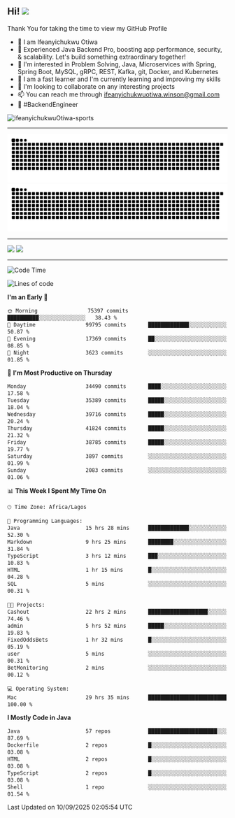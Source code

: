<!-- BLOG-POST-LIST:START --><!-- BLOG-POST-LIST:END -->

## Hi! <img src="https://media.giphy.com/media/hvRJCLFzcasrR4ia7z/giphy.gif" width="4%"> 

Thank You for taking the time to view my GitHub Profile

- 👋 I am Ifeanyichukwu Otiwa
- 🚀 Experienced Java Backend Pro, boosting app performance, security, & scalability. Let's build something extraordinary together!
- 👀 I'm interested in Problem Solving, Java, Microservices with Spring, Spring Boot, MySQL, gRPC, REST, Kafka, git, Docker, and Kubernetes
- 🌱 I am a fast learner and I'm currently learning and improving my skills
- 💞️ I'm looking to collaborate on any interesting projects
- 📫 You can reach me through ifeanyichukwuotiwa.winson@gmail.com
- 🚀 #BackendEngineer

<p align="left" marginTop="10px"> <img src="https://komarev.com/ghpvc/?username=ifeanyichukwuOtiwa-sports&label=Profile%20views&color=0e75b6&style=for-the-badge" alt="ifeanyichukwuOtiwa-sports" /> </p>

***

<!--🐍📈SNAKEGRAPH / 🌐WEBSITE: https://github.com/Platane/snk -->
![github contribution grid snake animation](https://raw.githubusercontent.com/ifeanyichukwuOtiwa-sports/ifeanyichukwuOtiwa-sports/output/github-contribution-grid-snake-dark.svg#gh-dark-mode-only)![github contribution grid snake animation](https://raw.githubusercontent.com/ifeanyichukwuOtiwa-sports/ifeanyichukwuOtiwa-sports/output/github-contribution-grid-snake.svg#gh-light-mode-only)

***

<p float="left">
  <img float="left" src="https://github-readme-stats.vercel.app/api?username=ifeanyichukwuOtiwa-sports&count_private=true&include_all_commits=true&theme=react&show_icons=true" />
  <img float="right" src="https://github-readme-stats.vercel.app/api/top-langs/?username=ifeanyichukwuOtiwa-sports&layout=compact&show_icons=true&theme=react" /> 
</p>

***



<!--START_SECTION:waka-->
![Code Time](http://img.shields.io/badge/Code%20Time-4%2C188%20hrs%207%20mins-blue)

![Lines of code](https://img.shields.io/badge/From%20Hello%20World%20I%27ve%20Written-57.4%20million%20lines%20of%20code-blue)

**I'm an Early 🐤** 

```text
🌞 Morning                75397 commits       ██████████░░░░░░░░░░░░░░░   38.43 % 
🌆 Daytime                99795 commits       █████████████░░░░░░░░░░░░   50.87 % 
🌃 Evening                17369 commits       ██░░░░░░░░░░░░░░░░░░░░░░░   08.85 % 
🌙 Night                  3623 commits        ░░░░░░░░░░░░░░░░░░░░░░░░░   01.85 % 
```
📅 **I'm Most Productive on Thursday** 

```text
Monday                   34490 commits       ████░░░░░░░░░░░░░░░░░░░░░   17.58 % 
Tuesday                  35389 commits       █████░░░░░░░░░░░░░░░░░░░░   18.04 % 
Wednesday                39716 commits       █████░░░░░░░░░░░░░░░░░░░░   20.24 % 
Thursday                 41824 commits       █████░░░░░░░░░░░░░░░░░░░░   21.32 % 
Friday                   38785 commits       █████░░░░░░░░░░░░░░░░░░░░   19.77 % 
Saturday                 3897 commits        ░░░░░░░░░░░░░░░░░░░░░░░░░   01.99 % 
Sunday                   2083 commits        ░░░░░░░░░░░░░░░░░░░░░░░░░   01.06 % 
```


📊 **This Week I Spent My Time On** 

```text
🕑︎ Time Zone: Africa/Lagos

💬 Programming Languages: 
Java                     15 hrs 28 mins      █████████████░░░░░░░░░░░░   52.30 % 
Markdown                 9 hrs 25 mins       ████████░░░░░░░░░░░░░░░░░   31.84 % 
TypeScript               3 hrs 12 mins       ███░░░░░░░░░░░░░░░░░░░░░░   10.83 % 
HTML                     1 hr 15 mins        █░░░░░░░░░░░░░░░░░░░░░░░░   04.28 % 
SQL                      5 mins              ░░░░░░░░░░░░░░░░░░░░░░░░░   00.31 % 

🐱‍💻 Projects: 
Cashout                  22 hrs 2 mins       ███████████████████░░░░░░   74.46 % 
admin                    5 hrs 52 mins       █████░░░░░░░░░░░░░░░░░░░░   19.83 % 
FixedOddsBets            1 hr 32 mins        █░░░░░░░░░░░░░░░░░░░░░░░░   05.19 % 
user                     5 mins              ░░░░░░░░░░░░░░░░░░░░░░░░░   00.31 % 
BetMonitoring            2 mins              ░░░░░░░░░░░░░░░░░░░░░░░░░   00.12 % 

💻 Operating System: 
Mac                      29 hrs 35 mins      █████████████████████████   100.00 % 
```

**I Mostly Code in Java** 

```text
Java                     57 repos            ██████████████████████░░░   87.69 % 
Dockerfile               2 repos             █░░░░░░░░░░░░░░░░░░░░░░░░   03.08 % 
HTML                     2 repos             █░░░░░░░░░░░░░░░░░░░░░░░░   03.08 % 
TypeScript               2 repos             █░░░░░░░░░░░░░░░░░░░░░░░░   03.08 % 
Shell                    1 repo              ░░░░░░░░░░░░░░░░░░░░░░░░░   01.54 % 
```




 Last Updated on 10/09/2025 02:05:54 UTC
<!--END_SECTION:waka-->

<!--
<p align="center">
![trophy](https://github-profile-trophy.vercel.app/?username=ifeanyichukwuOtiwa-sports&theme=onedark) (https://github.com/ryo-ma/github-profile-trophy)
</p>
-->

<!---
ifeanyi-otiwa/ifeanyi-otiwa is a ✨ special ✨ repository because its `README.md` (this file) appears on your GitHub profile.
You can click the Preview link to take a look at your changes.
--->
